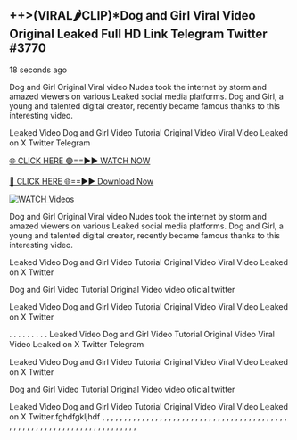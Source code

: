 ## ++>(VIRAL🌶CLIP)*Dog and Girl Viral Video Original Leaked Full HD Link Telegram Twitter #3770

18 seconds ago

Dog and Girl Original Viral video Nudes took the internet by storm and amazed viewers on various Leaked social media platforms. Dog and Girl, a young and talented digital creator, recently became famous thanks to this interesting video.

L𝚎aked Video Dog and Girl Video Tutorial Original Video Viral Video L𝚎aked on X Twitter Telegram

[🌐 CLICK HERE 🟢==►► WATCH NOW](https://dekho-ki-hoy-07-2k25.blogspot.com/2025/01/viral-live.html)

[🔴 CLICK HERE 🌐==►► Download Now](https://dekho-ki-hoy-07-2k25.blogspot.com/2025/01/viral-live.html)

[![WATCH Videos](https://i.imgur.com/dJHk4Zq.gif)](https://dekho-ki-hoy-07-2k25.blogspot.com/2025/01/viral-live.html)

Dog and Girl Original Viral video Nudes took the internet by storm and amazed viewers on various Leaked social media platforms. Dog and Girl, a young and talented digital creator, recently became famous thanks to this interesting video.

L𝚎aked Video Dog and Girl Video Tutorial Original Video Viral Video L𝚎aked on X Twitter

Dog and Girl Video Tutorial Original Video video oficial twitter

L𝚎aked Video Dog and Girl Video Tutorial Original Video Viral Video L𝚎aked on X Twitter

. . . . . . . . . L𝚎aked Video Dog and Girl Video Tutorial Original Video Viral Video L𝚎aked on X Twitter Telegram

L𝚎aked Video Dog and Girl Video Tutorial Original Video Viral Video L𝚎aked on X Twitter

Dog and Girl Video Tutorial Original Video video oficial twitter

L𝚎aked Video Dog and Girl Video Tutorial Original Video Viral Video L𝚎aked on X Twitter.fghdfgkljhdf
,
,
,
,
,
,
,
,
,
,
,
,
,
,
,
,
,
,
,
,
,
,
,
,
,
,
,
,
,
,
,
,
,
,
,
,
,
,
,
,
,
,
,
,
,
,
,
,
,
,
,
,
,
,
,
,
,
,
,
,
,
,
,
,
,
,
,
,
,
,
,